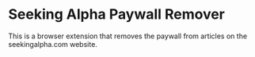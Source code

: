 # Seeking Alpha Paywall Remover

This is a browser extension that removes the paywall from articles on the seekingalpha.com website.
